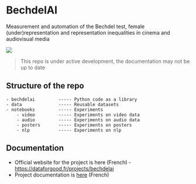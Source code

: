 # BechdelAI
Measurement and automation of the Bechdel test, female (under)representation and representation inequalities in cinema and audiovisual media

![](https://dataforgood.fr/img/projects/bechdelai2.png)


> This repo is under active development, the documentation may not be up to date

## Structure of the repo

```
- bechdelai         ----- Python code as a library 
- data              ----- Reusable datasets
- notebooks         ----- Experiments
    - video         ----- Experiments on video data
    - audio         ----- Experiments on audio data
    - posters       ----- Experiments on posters
    - nlp           ----- Experiments on nlp
```


## Documentation

- Official website for the project is here (French) - https://dataforgood.fr/projects/bechdelai
- Project documentation is [here](https://dataforgood.slite.com/app/docs/~8IRrgyKYR) (French)

